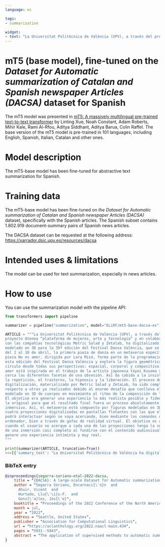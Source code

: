 ```yaml
---
language: es

tags:
- summarization

widget:
- text: "La Universitat Politècnica de València (UPV), a través del proyecto Atenea “plataforma de mujeres, arte y tecnología” y en colaboración con las compañías tecnológicas Metric Salad y Zetalab, ha digitalizado y modelado en 3D para la 35ª edición del Festival Dansa València, que se celebra del 2 al 10 de abril, la primera pieza de danza en un metaverso específico.La pieza No es amor, dirigida por Lara Misó, forma parte de la programación de esta edición del Festival Dansa València y explora la figura geométrica del círculo desde todas sus perspectivas: espacial, corporal y compositiva. No es amor está inspirada en el trabajo de la artista japonesa Yayoi Kusama y mira de cerca las diferentes facetas de una obsesión. Así da cabida a la insistencia, la repetición, el trastorno, la hipnosis y la liberación. El proceso de digitalización, materializado por Metric Salad y ZetaLab, ha sido complejo respecto a otros ya realizados debido al enorme desafío que conlleva el modelado en 3D de cuerpos en movimiento al ritmo de la composición de la obra. El objetivo era generar una experiencia lo más realista posible y fidedigna de la original para que el resultado final fuera un proceso absolutamente inmersivo. Así, el metaverso está compuesto por figuras modeladas en 3D junto a cuatro proyecciones digitalizadas en pantallas flotantes con las que el usuario podrá interactuar según se vaya acercando, bien mediante los comandos del ordenador, bien a través de gafas de realidad virtual. El objetivo es que cuando el usuario se acerque a cada una de las proyecciones tenga la sensación de una inmersión casi completa al fundirse con el contenido audiovisual que le genere una experiencia intimista y muy real."
---
```

# mT5 (base model), fine-tuned on the *Dataset for Automatic summarization of Catalan and Spanish newspaper Articles (DACSA)* dataset for Spanish

The mT5 model was presented in [mT5: A massively multilingual pre-trained text-to-text transformer](https://arxiv.org/abs/2010.11934) by Linting Xue, Noah Constant, Adam Roberts, Mihir Kale, Rami Al-Rfou, Aditya Siddhant, Aditya Barua, Colin Raffel. The base version of the mT5 model is pre-trained in 101 languages, including English, Spanish, Italian, Catalan and other ones.

# Model description

The mT5-base model has been fine-tuned for abstractive text summarization for Spanish.

# Training data

The mT5-base model has been fine-tuned on *the Dataset for Automatic summarization of Catalan and Spanish newspaper Articles (DACSA)* dataset, specifically with the Spanish articles. The Spanish subset contains 1.802.919 document-summary pairs of Spanish news articles.

The DACSA dataset can be requested at the following address: https://xarrador.dsic.upv.es/resources/dacsa

# Intended uses & limitations

The model can be used for text summarization, especially in news articles.

# How to use

You can use the summarization model with the pipeline API:

```python
from transformers import pipeline

summarizer = pipeline("summarization", model="ELiRF/mt5-base-dacsa-es")

ARTICLE = """La Universitat Politècnica de València (UPV), a través del
proyecto Atenea “plataforma de mujeres, arte y tecnología” y en colaboración
con las compañías tecnológicas Metric Salad y Zetalab, ha digitalizado y
modelado en 3D para la 35ª edición del Festival Dansa València, que se celebra
del 2 al 10 de abril, la primera pieza de danza en un metaverso específico.La
pieza No es amor, dirigida por Lara Misó, forma parte de la programación de
esta edición del Festival Dansa València y explora la figura geométrica del
círculo desde todas sus perspectivas: espacial, corporal y compositiva. No es
amor está inspirada en el trabajo de la artista japonesa Yayoi Kusama y mira de
cerca las diferentes facetas de una obsesión. Así da cabida a la insistencia,
la repetición, el trastorno, la hipnosis y la liberación. El proceso de
digitalización, materializado por Metric Salad y ZetaLab, ha sido complejo
respecto a otros ya realizados debido al enorme desafío que conlleva el
modelado en 3D de cuerpos en movimiento al ritmo de la composición de la obra.
El objetivo era generar una experiencia lo más realista posible y fidedigna de
la original para que el resultado final fuera un proceso absolutamente
inmersivo. Así, el metaverso está compuesto por figuras modeladas en 3D junto a
cuatro proyecciones digitalizadas en pantallas flotantes con las que el usuario
podrá interactuar según se vaya acercando, bien mediante los comandos del
ordenador, bien a través de gafas de realidad virtual. El objetivo es que
cuando el usuario se acerque a cada una de las proyecciones tenga la sensación
de una inmersión casi completa al fundirse con el contenido audiovisual que le
genere una experiencia intimista y muy real.
"""

print(summarizer(ARTICLE, truncation=True))
>>>[{'summary_text': "La Universitat Politècnica de València ha digitalizado y modelado en 3D para la 35a edición del Festival Dansa València, que se celebra del 2 al 10 de abril."}]
```

### BibTeX entry
```bibtex
@inproceedings{segarra-soriano-etal-2022-dacsa,
    title = "{DACSA}: A large-scale Dataset for Automatic summarization of {C}atalan and {S}panish newspaper Articles",
    author = "Segarra Soriano, Encarnaci{\'o}n  and
      Ahuir, Vicent  and
      Hurtado, Llu{\'\i}s-F.  and
      Gonz{\'a}lez, Jos{\'e}",
    booktitle = "Proceedings of the 2022 Conference of the North American Chapter of the Association for Computational Linguistics: Human Language Technologies",
    month = jul,
    year = "2022",
    address = "Seattle, United States",
    publisher = "Association for Computational Linguistics",
    url = "https://aclanthology.org/2022.naacl-main.434",
    pages = "5931--5943",
    abstract = "The application of supervised methods to automatic summarization requires the availability of adequate corpora consisting of a set of document-summary pairs. As in most Natural Language Processing tasks, the great majority of available datasets for summarization are in English, making it difficult to develop automatic summarization models for other languages. Although Spanish is gradually forming part of some recent summarization corpora, it is not the same for minority languages such as Catalan.In this work, we describe the construction of a corpus of Catalan and Spanish newspapers, the Dataset for Automatic summarization of Catalan and Spanish newspaper Articles (DACSA) corpus. It is a high-quality large-scale corpus that can be used to train summarization models for Catalan and Spanish.We have carried out an analysis of the corpus, both in terms of the style of the summaries and the difficulty of the summarization task. In particular, we have used a set of well-known metrics in the summarization field in order to characterize the corpus. Additionally, for benchmarking purposes, we have evaluated the performances of some extractive and abstractive summarization systems on the DACSA corpus.",
}

```